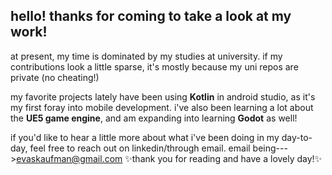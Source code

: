 ## hello! thanks for coming to take a look at my work!

at present, my time is dominated by my studies at university.
  if my contributions look a little sparse, it's mostly because my uni repos are private (no cheating!)

my favorite projects lately have been using **Kotlin** in android studio, as it's my first foray into mobile development.
  i've also been learning a lot about the **UE5 game engine**, and am expanding into learning **Godot** as well!

if you'd like to hear a little more about what i've been doing in my day-to-day, feel free to reach out on linkedin/through email.
  email being---><ins>evaskaufman@gmail.com</ins>
✨thank you for reading and have a lovely day!✨
<!--
**ekksttasy/ekksttasy** is a ✨ _special_ ✨ repository because its `README.md` (this file) appears on your GitHub profile.

Here are some ideas to get you started:

- 🔭 I’m currently working on ...
- 🌱 I’m currently learning ...
- 👯 I’m looking to collaborate on ...
- 🤔 I’m looking for help with ...
- 💬 Ask me about ...
- 📫 How to reach me: ...
- 😄 Pronouns: ...
- ⚡ Fun fact: ...
-->

